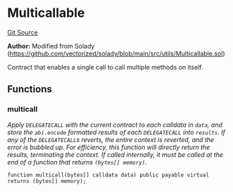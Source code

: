 # Multicallable
[Git Source](https://github.com/kalidao/keep/blob/e52b433e668648f92907034179bd28358496fd0a/src/utils/Multicallable.sol)

**Author:**
Modified from Solady (https://github.com/vectorized/solady/blob/main/src/utils/Multicallable.sol)

Contract that enables a single call to call multiple methods on itself.


## Functions
### multicall

*Apply `DELEGATECALL` with the current contract to each calldata in `data`,
and store the `abi.encode` formatted results of each `DELEGATECALL` into `results`.
If any of the `DELEGATECALL`s reverts, the entire context is reverted,
and the error is bubbled up.
For efficiency, this function will directly return the results, terminating the context.
If called internally, it must be called at the end of a function
that returns `(bytes[] memory)`.*


```solidity
function multicall(bytes[] calldata data) public payable virtual returns (bytes[] memory);
```


